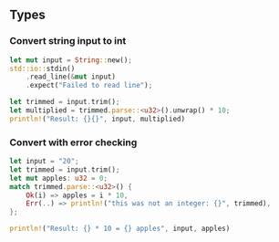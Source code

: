 ## Types
### Convert string input to int
```rust
let mut input = String::new();
std::io::stdin()
    .read_line(&mut input)
    .expect("Failed to read line");

let trimmed = input.trim();
let multiplied = trimmed.parse::<u32>().unwrap() * 10;
println!("Result: {}{}", input, multiplied)
```

### Convert with error checking
```rust
let input = "20";
let trimmed = input.trim();
let mut apples: u32 = 0;
match trimmed.parse::<u32>() {
    Ok(i) => apples = i * 10,
    Err(..) => println!("this was not an integer: {}", trimmed),
};

println!("Result: {} * 10 = {} apples", input, apples)
```